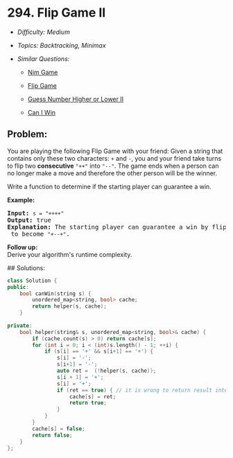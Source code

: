 # 294. Flip Game II

* *Difficulty: Medium*

* *Topics: Backtracking, Minimax*

* *Similar Questions:*

  * [Nim Game](nim-game.md)

  * [Flip Game](flip-game.md)

  * [Guess Number Higher or Lower II](guess-number-higher-or-lower-ii.md)

  * [Can I Win](can-i-win.md)

## Problem:

<p>You are playing the following Flip Game with your friend: Given a string that contains only these two characters: <code>+</code> and <code>-</code>, you and your friend take turns to flip two <b>consecutive</b> <code>&quot;++&quot;</code> into <code>&quot;--&quot;</code>. The game ends when a person can no longer make a move and therefore the other person will be the winner.</p>

<p>Write a function to determine if the starting player can guarantee a win.</p>

<p><strong>Example:</strong></p>

<pre>
<strong>Input:</strong> <code>s = &quot;++++&quot;</code>
<strong>Output:</strong> true 
<strong>Explanation: </strong>The starting player can guarantee a win by flipping the middle <code>&quot;++&quot;</code> to become <code>&quot;+--+&quot;</code>.
</pre>

<p><b>Follow up:</b><br />
Derive your algorithm&#39;s runtime complexity.</p>
## Solutions:

```c++
class Solution {
public:
    bool canWin(string s) {
        unordered_map<string, bool> cache;
        return helper(s, cache);
    }
    
private:
    bool helper(string& s, unordered_map<string, bool>& cache) {
        if (cache.count(s) > 0) return cache[s];
        for (int i = 0; i < (int)s.length() - 1; ++i) {
            if (s[i] == '+' && s[i+1] == '+') {
                s[i] = '-';
                s[i+1] = '-';
                auto ret =  (!helper(s, cache));
                s[i + 1] = '+';
                s[i] = '+';
                if (ret == true) { // it is wrong to return result intermediately without set s back!
                    cache[s] = ret;
                    return true;
                }
            }
        }
        cache[s] = false;
        return false;
    }
};
```
